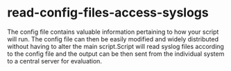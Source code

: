 # read-config-files-access-syslogs
The config file contains valuable information pertaining to how your script will run. The config file can then be easily modified and widely distributed without having to alter the main script.Script will read syslog files according to the config file and the output can be then sent from the individual system to a central server for evaluation.
